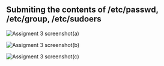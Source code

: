 ## Submiting the contents of /etc/passwd, /etc/group, /etc/sudoers

![Assigment 3 screenshot(a)](https://user-images.githubusercontent.com/103484897/199048253-31285000-8521-4bc2-a600-4b8c5805a336.png)

![Assigment 3 screenshot(b)](https://user-images.githubusercontent.com/103484897/199048326-f4aee0c0-118e-46aa-92d5-f99b55977af8.png)

![Assigment 3 screenshot(c)](https://user-images.githubusercontent.com/103484897/199048390-d55557c8-363f-4b0f-9480-3dd2e1d4db42.png)
